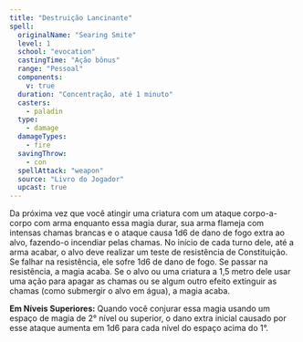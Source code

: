 ```yaml
---
title: "Destruição Lancinante"
spell:
  originalName: "Searing Smite"
  level: 1
  school: "evocation"
  castingTime: "Ação bônus"
  range: "Pessoal"
  components:
    v: true
  duration: "Concentração, até 1 minuto"
  casters:
    - paladin
  type:
    - damage
  damageTypes:
    - fire
  savingThrow:
    - con
  spellAttack: "weapon"
  source: "Livro do Jogador"
  upcast: true
---
```


Da próxima vez que você atingir uma criatura com um ataque corpo-a-corpo com arma enquanto essa magia durar, sua arma flameja com intensas chamas brancas e o ataque causa 1d6 de dano de fogo extra ao alvo, fazendo-o incendiar pelas chamas. No início de cada turno dele, até a arma acabar, o alvo deve realizar um teste de resistência de Constituição. Se falhar na resistência, ele sofre 1d6 de dano de fogo. Se passar na resistência, a magia acaba. Se o alvo ou uma criatura a 1,5 metro dele usar uma ação para apagar as chamas ou se algum outro efeito extinguir as chamas (como submergir o alvo em água), a magia acaba.

**Em Níveis Superiores:** Quando você conjurar essa magia usando um espaço de magia de 2° nível ou superior, o dano extra inicial causado por esse ataque aumenta em 1d6 para cada nível do espaço acima do 1°.
